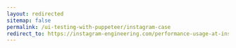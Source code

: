 ```yaml
---
layout: redirected
sitemap: false
permalink: /ui-testing-with-puppeteer/instagram-case
redirect_to: https://instagram-engineering.com/performance-usage-at-instagram-d2ba0347e442
---
```


